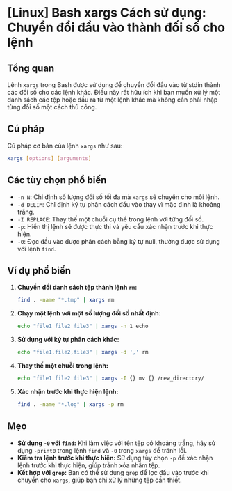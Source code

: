 # [Linux] Bash xargs Cách sử dụng: Chuyển đổi đầu vào thành đối số cho lệnh

## Tổng quan
Lệnh `xargs` trong Bash được sử dụng để chuyển đổi đầu vào từ stdin thành các đối số cho các lệnh khác. Điều này rất hữu ích khi bạn muốn xử lý một danh sách các tệp hoặc đầu ra từ một lệnh khác mà không cần phải nhập từng đối số một cách thủ công.

## Cú pháp
Cú pháp cơ bản của lệnh `xargs` như sau:
```bash
xargs [options] [arguments]
```

## Các tùy chọn phổ biến
- `-n N`: Chỉ định số lượng đối số tối đa mà `xargs` sẽ chuyển cho mỗi lệnh.
- `-d DELIM`: Chỉ định ký tự phân cách đầu vào thay vì mặc định là khoảng trắng.
- `-I REPLACE`: Thay thế một chuỗi cụ thể trong lệnh với từng đối số.
- `-p`: Hiển thị lệnh sẽ được thực thi và yêu cầu xác nhận trước khi thực hiện.
- `-0`: Đọc đầu vào được phân cách bằng ký tự null, thường được sử dụng với lệnh `find`.

## Ví dụ phổ biến
1. **Chuyển đổi danh sách tệp thành lệnh `rm`:**
   ```bash
   find . -name "*.tmp" | xargs rm
   ```

2. **Chạy một lệnh với một số lượng đối số nhất định:**
   ```bash
   echo "file1 file2 file3" | xargs -n 1 echo
   ```

3. **Sử dụng với ký tự phân cách khác:**
   ```bash
   echo "file1,file2,file3" | xargs -d ',' rm
   ```

4. **Thay thế một chuỗi trong lệnh:**
   ```bash
   echo "file1 file2 file3" | xargs -I {} mv {} /new_directory/
   ```

5. **Xác nhận trước khi thực hiện lệnh:**
   ```bash
   find . -name "*.log" | xargs -p rm
   ```

## Mẹo
- **Sử dụng `-0` với `find`:** Khi làm việc với tên tệp có khoảng trắng, hãy sử dụng `-print0` trong lệnh `find` và `-0` trong `xargs` để tránh lỗi.
- **Kiểm tra lệnh trước khi thực hiện:** Sử dụng tùy chọn `-p` để xác nhận lệnh trước khi thực hiện, giúp tránh xóa nhầm tệp.
- **Kết hợp với `grep`:** Bạn có thể sử dụng `grep` để lọc đầu vào trước khi chuyển cho `xargs`, giúp bạn chỉ xử lý những tệp cần thiết.